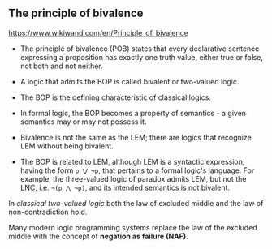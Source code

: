 ## The principle of bivalence

https://www.wikiwand.com/en/Principle_of_bivalence

* The principle of bivalence (POB) states that every declarative sentence expressing a proposition has exactly one truth value, either true or false, not both and not neither.

* A logic that admits the BOP is called bivalent or two-valued logic.

* The BOP is the defining characteristic of classical logics.

* In formal logic, the BOP becomes a property of semantics - a given semantics may or may not possess it.

* Bivalence is not the same as the LEM; there are logics that recognize LEM without being bivalent.

* The BOP is related to LEM, although LEM is a syntactic expression, having the form `p ⋁ ¬p`, that pertains to a formal logic's language. For example, the three-valued logic of paradox admits LEM, but not the LNC, i.e. `¬(p ⋀ ¬p)`, and its intended semantics is not bivalent.

In *classical two-valued logic* both the law of excluded middle and the law of non-contradiction hold.

Many modern logic programming systems replace the law of the excluded middle with the concept of **negation as failure (NAF)**.
